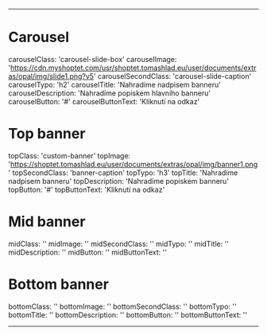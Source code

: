 ---

# Carousel

carouselClass: 'carousel-slide-box'
carouselImage: 'https://cdn.myshoptet.com/usr/shoptet.tomashlad.eu/user/documents/extras/opal/img/slide1.png?v5'
carouselSecondClass: 'carousel-slide-caption'
carouselTypo: 'h2'
carouselTitle: 'Nahradíme nadpisem banneru'
carouselDescription: 'Nahradíme popiskem hlavního banneru'
carouselButton: '#'
carouselButtonText: 'Kliknutí na odkaz'

# Top banner

topClass: 'custom-banner'
topImage: 'https://shoptet.tomashlad.eu/user/documents/extras/opal/img/banner1.png'
topSecondClass: 'banner-caption'
topTypo: 'h3'
topTitle: 'Nahradíme nadpisem banneru'
topDescription: 'Nahradíme popiskem  banneru'
topButton: '#'
topButtonText: 'Kliknutí na odkaz'

# Mid banner

midClass: ''
midImage: ''
midSecondClass: ''
midTypo: ''
midTitle: ''
midDescription: ''
midButton: ''
midButtonText: ''

# Bottom banner 

bottomClass: ''
bottomImage: ''
bottomSecondClass: ''
bottomTypo: ''
bottomTitle: ''
bottomDescription: ''
bottomButton: ''
bottomButtonText: ''

---